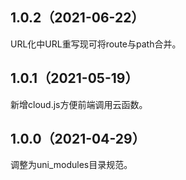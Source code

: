 ## 1.0.2（2021-06-22）
URL化中URL重写现可将route与path合并。
## 1.0.1（2021-05-19）
新增cloud.js方便前端调用云函数。
## 1.0.0（2021-04-29）
调整为uni_modules目录规范。
